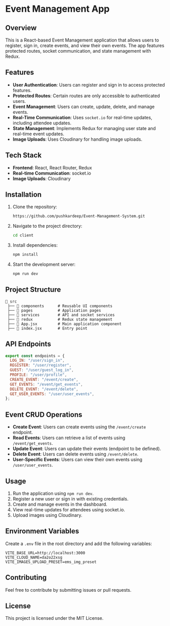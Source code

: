 # Event Management App

## Overview

This is a React-based Event Management application that allows users to register, sign in, create events, and view their own events. The app features protected routes, socket communication, and state management with Redux.

## Features

- **User Authentication**: Users can register and sign in to access protected features.
- **Protected Routes**: Certain routes are only accessible to authenticated users.
- **Event Management**: Users can create, update, delete, and manage events.
- **Real-Time Communication**: Uses `socket.io` for real-time updates, including attendee updates.
- **State Management**: Implements Redux for managing user state and real-time event updates.
- **Image Uploads**: Uses Cloudinary for handling image uploads.

## Tech Stack

- **Frontend**: React, React Router, Redux
- **Real-time Communication**: socket.io
- **Image Uploads**: Cloudinary

## Installation

1. Clone the repository:
   ```sh
   https://github.com/pushkardeep/Event-Management-System.git
   ```
2. Navigate to the project directory:
   ```sh
   cd client
   ```
3. Install dependencies:
   ```sh
   npm install
   ```
4. Start the development server:
   ```sh
   npm run dev
   ```

## Project Structure

```
📂 src
 ├── 📂 components      # Reusable UI components
 ├── 📂 pages           # Application pages
 ├── 📂 services        # API and socket services
 ├── 📂 redux           # Redux state management
 ├── 📜 App.jsx         # Main application component
 ├── 📜 index.jsx       # Entry point
```

## API Endpoints

```javascript
export const endpoints = {
  LOG_IN: "/user/sign_in",
  REGISTER: "/user/register",
  GUEST: "/user/guest_log_in",
  PROFILE: "/user/profile",
  CREATE_EVENT: "/event/create",
  GET_EVENTS: "/event/get_events",
  DELETE_EVENT: "/event/delete",
  GET_USER_EVENTS: "/user/user_events",
};
```

## Event CRUD Operations

- **Create Event**: Users can create events using the `/event/create` endpoint.
- **Read Events**: Users can retrieve a list of events using `/event/get_events`.
- **Update Event**: Users can update their events (endpoint to be defined).
- **Delete Event**: Users can delete events using `/event/delete`.
- **User-Specific Events**: Users can view their own events using `/user/user_events`.

## Usage

1. Run the application using `npm run dev`.
2. Register a new user or sign in with existing credentials.
3. Create and manage events in the dashboard.
4. View real-time updates for attendees using socket.io.
5. Upload images using Cloudinary.

## Environment Variables

Create a `.env` file in the root directory and add the following variables:

```
VITE_BASE_URL=http://localhost:3000
VITE_CLOUD_NAME=da2o22xsg
VITE_IMAGES_UPLOAD_PRESET=ems_img_preset
```

## Contributing

Feel free to contribute by submitting issues or pull requests.

## License

This project is licensed under the MIT License.
